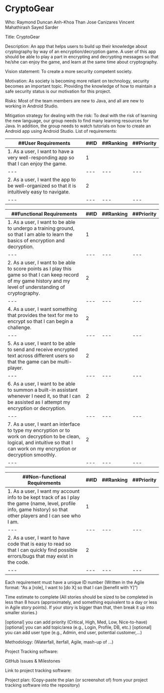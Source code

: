 # CryptoGear

Who:
Raymond Duncan
Anh-Khoa Than
Jose Canizares
Vincent Mahathirash
Sayed Sarder

Title:
CryptoGear

Description: 
An app that helps users to build up their knowledge about cryptography by way of an encryption/decryption game. A user of this app should be able to play a part in encrypting and decrypting messages so that he/she can enjoy the game, and learn at the same time about cryptography.

Vision statement: 
To create a more security competent society.

Motivation: 
As society is becoming more reliant on technology, security becomes an important topic. Providing the knowledge of how to maintain a safe security status is our motivation for this project. 

Risks: Most of the team members are new to Java, and all are new to working in Android Studio.

Mitigation strategy for dealing with the risk:
To deal with the risk of learning the new language, our group needs to find many learning resources for Java. In addition, the group needs to watch tutorials on how to create an Android app using Android Studio.
List of requirements: 


|##User Requirements   |##ID | ##Ranking | ##Priority | 
|---|---|---|---|
|  1. As a user, I want to have a very well-responding app so that I can enjoy the game. | 1  |   |		|
|---|---|---|---|
|  2. As a user, I want the app to be well-organized so that it is intuitively easy to navigate.  | 2  |	  |		|
|---|---|---|---|



|##Functional Requirements   |##ID | ##Ranking | ##Priority | 
|---|---|---|---|
|  1. As a user, I want to be able to undergo a training ground, so that I am able to learn the basics of encryption and decryption. | 1  |   |		|
|---|---|---|---|
|  2. As a user, I want to be able to score points as I play this game so that I can keep record of my game history and my level of understanding of cryptography.  | 2  |	  |		|
|---|---|---|---|
|  4. As a user, I want something that provides the text for me to encrypt so that I can begin a challenge. | 2  |	  |		|
|---|---|---|---|
|  5. As a user, I want to be able to send and receive encrypted text across different users so that the game can be multi-player. | 2  |	  |		|
|---|---|---|---|
|  6. As a user, I want to be able to summon a built-in assistant whenever I need it, so that I can be assisted as I attempt my encryption or decryption. | 2  |	  |		|
|---|---|---|---|
|  7. As a user, I want an interface to type my encryption or to work on decryption to be clean, logical, and intuitive so that I can work on my encryption or decryption smoothly. | 2  
|---|---|---|---|



|##Non-functional Requirements   |##ID | ##Ranking | ##Priority | 
|---|---|---|---|
|  1. As a user, I want my account info to be kept track of as I play the game (name, level, profile info, game history) so that other players and I can see who I am. | 1  |   |		|
|---|---|---|---|
|  2. As a user, I want to have code that is easy to read so that I can quickly find possible errors/bugs that may exist in the code. | 2  |	  |		|
|---|---|---|---|





Each requirement must have a unique ID number
(Written in the Agile format: “As a [role], I want to [do X] so that I can [benefit with Y]”)

Time estimate to complete
(All stories should be sized to be completed in less than 8 hours (approximately, and something equivalent to a day or less in Agile story points). If your story is bigger than that, then break it up into smaller stories.)

[optional] you can add priority (Critical, High, Med, Low, Nice-to-have)
[optional] you can add topic/area (e.g., Login, Profile, DB, etc.)
[optional] you can add user type (e.g., Admin, end user, potential customer,…)

Methodology: (Waterfall, iterfall, Agile, mash-up of …)

Project Tracking software:

GitHub Issues & Milestones

Link to project tracking software: 

Project plan: (Copy-paste the plan (or screenshot of) from your project tracking software into the repository)
